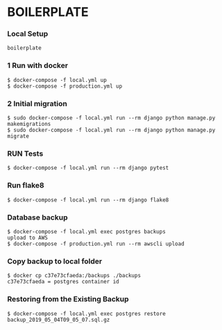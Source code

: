 # BOILERPLATE

### Local Setup
    boilerplate 

### 1 Run with docker
    $ docker-compose -f local.yml up
    $ docker-compose -f production.yml up

### 2 Initial migration
    $ sudo docker-compose -f local.yml run --rm django python manage.py makemigrations
    $ sudo docker-compose -f local.yml run --rm django python manage.py migrate

### RUN Tests
    $ docker-compose -f local.yml run --rm django pytest

### Run flake8
    $ docker-compose -f local.yml run --rm django flake8

### Database backup
    $ docker-compose -f local.yml exec postgres backups
    upload to AWS
    $ docker-compose -f production.yml run --rm awscli upload

### Copy backup to local folder
    $ docker cp c37e73cfaeda:/backups ./backups
    c37e73cfaeda = postgres container id

### Restoring from the Existing Backup
    $ docker-compose -f local.yml exec postgres restore backup_2019_05_04T09_05_07.sql.gz